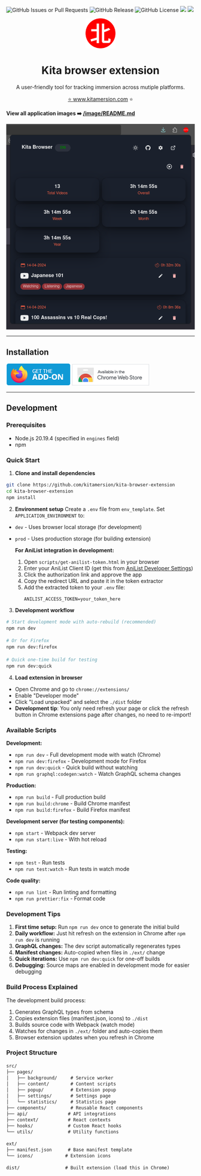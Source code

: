 ![GitHub Issues or Pull Requests](https://img.shields.io/github/issues/kitamersion/kita-browser-extension?style=for-the-badge)
![GitHub Release](https://img.shields.io/github/v/release/kitamersion/kita-browser-extension?style=for-the-badge)
![GitHub License](https://img.shields.io/github/license/kitamersion/kita-browser-extension?style=for-the-badge)
[![][firefox-shield]][firefox-addon-url]
[![][chrome-shield]][chrome-addon-url]

[firefox-addon-url]: https://addons.mozilla.org/en-US/firefox/addon/kita-browser/
[firefox-shield]: https://img.shields.io/badge/Firefox-Install-blue?style=for-the-badge
[chrome-addon-url]: https://chromewebstore.google.com/detail/kita-browser/bfcnppooaljdcjdkcgdnlbggjoimlcgn
[chrome-shield]: https://img.shields.io/badge/Chrome-Install-yellow?style=for-the-badge

<div align="center">
  <a href="https://github.com/kitamersion/kita-browser-extension">
    <img src="ext/icons/enabled/icon512.png" alt="Logo" width="80" height="80">
  </a>

  <h1 align="center">Kita browser extension</h1>

  <p align="center">
    A user-friendly tool for tracking immersion across mutiple platforms.
  </p>

<a align="center" href="https://www.kitamersion.com">⭐ www.kitamersion.com ⭐</a>

</div>

**View all application images ➡️ [/image/README.md](/images/README.md)**

![kita-popup-darkmode](/images/app/kita-popup-darkmode.png)

---

## Installation

[![](images/addon/firefox-addons.png)](https://addons.mozilla.org/en-US/firefox/addon/kita-browser/)
[![](images/addon/chrome-web-store.png)](https://chromewebstore.google.com/detail/kita-browser/bfcnppooaljdcjdkcgdnlbggjoimlcgn)

---

## Development

### Prerequisites

- Node.js 20.19.4 (specified in `engines` field)
- npm

### Quick Start

1. **Clone and install dependencies**

```bash
git clone https://github.com/kitamersion/kita-browser-extension
cd kita-browser-extension
npm install
```

2. **Environment setup**
   Create a `.env` file from `env_template`. Set `APPLICATION_ENVIRONMENT` to:

- `dev` - Uses browser local storage (for development)
- `prod` - Uses production storage (for building extension)

  **For AniList integration in development:**
  1.  Open `scripts/get-anilist-token.html` in your browser
  2.  Enter your AniList Client ID (get this from [AniList Developer Settings](https://anilist.co/settings/developer))
  3.  Click the authorization link and approve the app
  4.  Copy the redirect URL and paste it in the token extractor
  5.  Add the extracted token to your `.env` file:
      ```
      ANILIST_ACCESS_TOKEN=your_token_here
      ```

3. **Development workflow**

```bash
# Start development mode with auto-rebuild (recommended)
npm run dev

# Or for Firefox
npm run dev:firefox

# Quick one-time build for testing
npm run dev:quick
```

4. **Load extension in browser**

- Open Chrome and go to `chrome://extensions/`
- Enable "Developer mode"
- Click "Load unpacked" and select the `./dist` folder
- **Development tip**: You only need refresh your page or click the refresh button in Chrome extensions page after changes, no need to re-import!

### Available Scripts

**Development:**

- `npm run dev` - Full development mode with watch (Chrome)
- `npm run dev:firefox` - Development mode for Firefox
- `npm run dev:quick` - Quick build without watching
- `npm run graphql:codegen:watch` - Watch GraphQL schema changes

**Production:**

- `npm run build` - Full production build
- `npm run build:chrome` - Build Chrome manifest
- `npm run build:firefox` - Build Firefox manifest

**Development server (for testing components):**

- `npm start` - Webpack dev server
- `npm run start:live` - With hot reload

**Testing:**

- `npm test` - Run tests
- `npm run test:watch` - Run tests in watch mode

**Code quality:**

- `npm run lint` - Run linting and formatting
- `npm run prettier:fix` - Format code

### Development Tips

1. **First time setup:** Run `npm run dev` once to generate the initial build
2. **Daily workflow:** Just hit refresh on the extension in Chrome after `npm run dev` is running
3. **GraphQL changes:** The dev script automatically regenerates types
4. **Manifest changes:** Auto-copied when files in `./ext/` change
5. **Quick iterations:** Use `npm run dev:quick` for one-off builds
6. **Debugging:** Source maps are enabled in development mode for easier debugging

### Build Process Explained

The development build process:

1. Generates GraphQL types from schema
2. Copies extension files (manifest.json, icons) to `./dist`
3. Builds source code with Webpack (watch mode)
4. Watches for changes in `./ext/` folder and auto-copies them
5. Browser extension updates when you refresh in Chrome

### Project Structure

```
src/
├── pages/
│   ├── background/     # Service worker
│   ├── content/        # Content scripts
│   ├── popup/          # Extension popup
│   ├── settings/       # Settings page
│   └── statistics/     # Statistics page
├── components/         # Reusable React components
├── api/               # API integrations
├── context/           # React contexts
├── hooks/             # Custom React hooks
└── utils/             # Utility functions

ext/
├── manifest.json      # Base manifest template
└── icons/            # Extension icons

dist/                 # Built extension (load this in Chrome)
```
